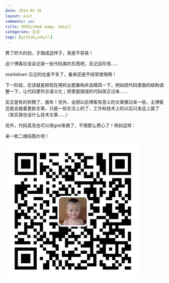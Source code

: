 ```yaml
---
date: 2014-05-30
layout: post
comments: yes
title: 你好GitHub &amp; Jekyll
categories: 生活
tags: [github,jekyll]
---
```


费了好大的劲，才搞成这样子，真是不容易！

这个博客应该会记录一些代码类的东西吧，且记且珍惜……

*markdown* 忘记的也差不多了，看来还是不经常使用啊！

下一阶段，应该就是把现在用的主题重构并且精简一下，例如把代码里面的结构调整一下，让代码更符合语义化；把里面错误的代码改正过来……

反正是有的折腾了，骚年！另外，会把以前博客有意义的文章挪过来一些，主博客还是会接着更新文章，只是一些生活上的了，工作和技术上的以后只发这上面了（其实我也没什么技术文章……）

另外，代码高亮也可以用gist来搞了，不用那么费心了！例如这样：

<script type="text/javascript" src="https://gist.github.com/wangdaodao/4059549.js"></script>

来一枚二维码图片吧！

![微信二维码](/uploads/2014/05/wxqrcode.png)